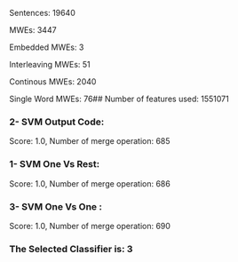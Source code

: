 Sentences: 19640

MWEs: 3447

Embedded MWEs: 3

Interleaving MWEs: 51

Continous MWEs: 2040

Single Word MWEs: 76## Number of features used: 1551071

### 2- SVM Output Code: 
Score: 1.0, Number of merge operation: 685
### 1- SVM One Vs Rest: 
Score: 1.0, Number of merge operation: 686
### 3- SVM One Vs One : 
Score: 1.0, Number of merge operation: 690
### The Selected Classifier is: 3
